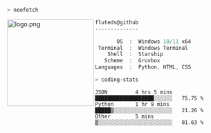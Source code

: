 ```zsh
> neofetch
```

<!--img align="left" src="https://github.com/fluteds.png" alt="logo.png" width="200"/>-->
<img align="left" src="https://external-content.duckduckgo.com/iu/?u=https%3A%2F%2F78.media.tumblr.com%2F975fca5f82161b190efdcaa05ffbd4ec%2Ftumblr_p6q6m9TJF01x3p3jmo1_500.png&f=1&nofb=1" alt="logo.png" width="200"/>

```csharp
fluteds@github
--------------

       OS  :  Windows 10/11 x64
 Terminal  :  Windows Terminal
    Shell  :  Starship
   Scheme  :  Gruvbox
Languages  :  Python, HTML, CSS
```

```zsh
> coding-stats
```

<!--START_SECTION:waka-->

```text
JSON         4 hrs 5 mins    ███████████████████░░░░░░   75.75 %
Python       1 hr 9 mins     █████▒░░░░░░░░░░░░░░░░░░░   21.26 %
Other        5 mins          ▒░░░░░░░░░░░░░░░░░░░░░░░░   01.63 %
```

<!--END_SECTION:waka-->

